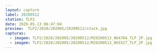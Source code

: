 ```yaml
---
layout: capture
label: 20200512
station: TLP2
date: 2020-05-13 06:47:04
preview:  TLP2/2020/202005/20200512/stack.jpg
capturas:
  - imagem: TLP2/2020/202005/20200512/M20200513_064704_TLP_2P.jpg
  - imagem: TLP2/2020/202005/20200512/M20200513_065527_TLP_2P.jpg
---
```

